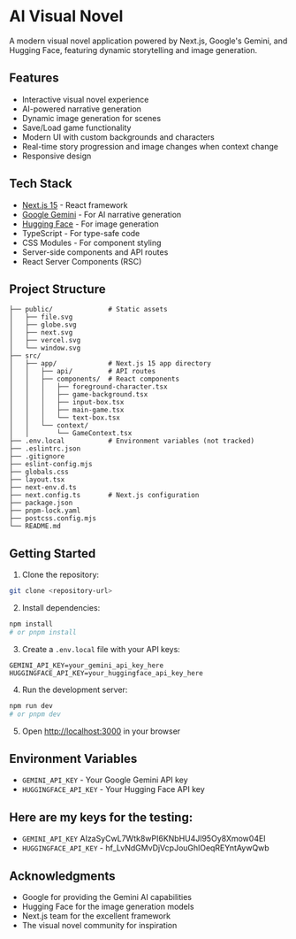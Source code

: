 # AI Visual Novel

A modern visual novel application powered by Next.js, Google's Gemini, and Hugging Face, featuring dynamic storytelling and image generation.

## Features

- Interactive visual novel experience
- AI-powered narrative generation
- Dynamic image generation for scenes
- Save/Load game functionality
- Modern UI with custom backgrounds and characters
- Real-time story progression and image changes when context change
- Responsive design

## Tech Stack

- [Next.js 15](https://nextjs.org/) - React framework
- [Google Gemini](https://ai.google.dev/) - For AI narrative generation
- [Hugging Face](https://huggingface.co/) - For image generation
- TypeScript - For type-safe code
- CSS Modules - For component styling
- Server-side components and API routes
- React Server Components (RSC)

## Project Structure
```
├── public/              # Static assets
│   ├── file.svg
│   ├── globe.svg
│   ├── next.svg
│   ├── vercel.svg
│   └── window.svg
├── src/
│   ├── app/             # Next.js 15 app directory
│   │   ├── api/         # API routes
│   │   ├── components/  # React components
│   │   │   ├── foreground-character.tsx
│   │   │   ├── game-background.tsx
│   │   │   ├── input-box.tsx
│   │   │   ├── main-game.tsx
│   │   │   └── text-box.tsx
│   │   └── context/
│   │       └── GameContext.tsx
├── .env.local           # Environment variables (not tracked)
├── .eslintrc.json
├── .gitignore
├── eslint-config.mjs
├── globals.css
├── layout.tsx
├── next-env.d.ts
├── next.config.ts       # Next.js configuration
├── package.json
├── pnpm-lock.yaml
├── postcss.config.mjs
└── README.md
```

## Getting Started

1. Clone the repository:
```bash
git clone <repository-url>
```

2. Install dependencies:
```bash
npm install
# or pnpm install
```

3. Create a `.env.local` file with your API keys:
```
GEMINI_API_KEY=your_gemini_api_key_here
HUGGINGFACE_API_KEY=your_huggingface_api_key_here
```

4. Run the development server:
```bash
npm run dev
# or pnpm dev
```

5. Open [http://localhost:3000](http://localhost:3000) in your browser

## Environment Variables

- `GEMINI_API_KEY` - Your Google Gemini API key
- `HUGGINGFACE_API_KEY` - Your Hugging Face API key

## Here are my keys for the testing:

- `GEMINI_API_KEY` AIzaSyCwL7Wtk8wPI6KNbHU4Jl95Oy8Xmow04EI
- `HUGGINGFACE_API_KEY` - hf_LvNdGMvDjVcpJouGhlOeqREYntAywQwb

## Acknowledgments

- Google for providing the Gemini AI capabilities
- Hugging Face for the image generation models
- Next.js team for the excellent framework
- The visual novel community for inspiration
